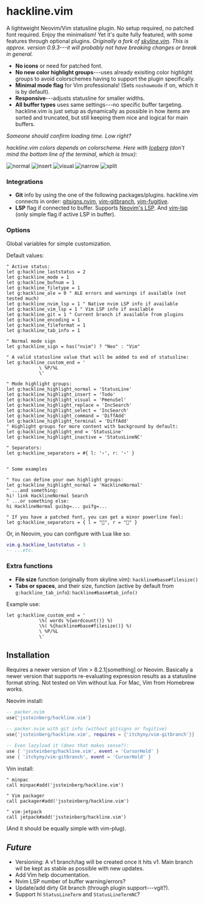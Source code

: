 # hackline.vim

A lightweight Neovim/Vim statusline plugin. No setup required, no patched font required. Enjoy the minimalism! Yet it's quite fully featured, with some features through optional plugins. *Originally a fork of [skyline.vim](https://github.com/ourigen/skyline.vim). This is approx. version 0.9.3---it will probably not have breaking changes or break in general.*

- **No icons** or need for patched font.
- **No new color highlight groups**---uses already exisiting color highlight groups to avoid colorschemes having to support the plugin specifically.
- **Minimal mode flag** for Vim professionals! (Sets `noshowmode` if on, which it is by default).
- **Responsive**---adjusts statusline for smaller widths.
- **All buffer types** uses same settings---no specific buffer targeting. hackline.vim is just setup as dynamically as possible in how items are sorted and truncated, but still keeping them nice and logical for main buffers.

*Someone should confirm loading time. Low right?*

*hackline.vim colors depends on colorscheme. Here with [Iceberg](https://cocopon.github.io/iceberg.vim/) (don't mind the bottom line of the terminal, which is tmux):*

![normal](https://user-images.githubusercontent.com/729055/174136946-1f0cc857-a4cf-46b8-9781-8b8d336b776c.jpg)
![insert](https://user-images.githubusercontent.com/729055/174136970-bca8a857-9bc8-4a38-bf51-1484b626263b.jpg)
![visual](https://user-images.githubusercontent.com/729055/174136979-7599b2ca-67a8-462f-9436-2100ff27087a.jpg)
![narrow](https://user-images.githubusercontent.com/729055/174137072-07b9f0bd-6b95-41ca-b536-5dc6a8ade4a1.jpg)
![split](https://user-images.githubusercontent.com/729055/174137089-ed5f0fde-b41e-49ef-bd98-dd16f9ade287.jpg)

### Integrations

- **Git** info by using the one of the following packages/plugins. hackline.vim connects in order: [gitsigns.nvim](https://github.com/lewis6991/gitsigns.nvim), [vim-gitbranch](https://github.com/itchyny/vim-gitbranch), [vim-fugitive](https://github.com/tpope/vim-fugitive).
- **LSP** flag if connected to buffer. Supports [Neovim's LSP](https://github.com/neovim/nvim-lspconfig).
And [vim-lsp](https://github.com/prabirshrestha/vim-lsp) (only simple flag if active LSP in buffer).
<!--
- **ALE** if active for buffer and the number of errors and warnings.
-->

### Options

Global variables for simple customization.

Default values:

```vim
" Active status:
let g:hackline_laststatus = 2
let g:hackline_mode = 1
let g:hackline_bufnum = 1
let g:hackline_filetype = 1
let g:hackline_ale = 0 " ALE errors and warnings if available (not tested much)
let g:hackline_nvim_lsp = 1 " Native nvim LSP info if available
let g:hackline_vim_lsp = 1 " Vim LSP info if available
let g:hackline_git = 1 " Current branch if available from plugins
let g:hackline_encoding = 1
let g:hackline_fileformat = 1
let g:hackline_tab_info = 1

" Normal mode sign
let g:hackline_sign = has("nvim") ? "Neo" : "Vim"

" A valid statusline value that will be added to end of statusline:
let g:hackline_custom_end = '
			\ %P/%L 
			\'

" Mode highlight groups:
let g:hackline_highlight_normal = 'StatusLine'
let g:hackline_highlight_insert = 'Todo'
let g:hackline_highlight_visual = 'PmenuSel'
let g:hackline_highlight_replace = 'IncSearch'
let g:hackline_highlight_select = 'IncSearch'
let g:hackline_highlight_command = 'DiffAdd'
let g:hackline_highlight_terminal = 'DiffAdd'
" Highlight groups for more content with background by default:
let g:hackline_highlight_end = 'StatusLine'
let g:hackline_highlight_inactive = 'StatusLineNC'

" Separators:
let g:hackline_separators = #{ l: '›', r: '‹' }


" Some examples

" You can define your own highlight groups:
let g:hackline_highlight_normal = 'HacklineNormal'
" ...and something:
hi! link HacklineNormal Search
" ...or something else:
hi HacklineNormal guibg=... guifg=...

" If you have a patched font, you can get a minor powerline feel:
let g:hackline_separators = { l = "", r = "" }
```

Or, in Neovim, you can configure with Lua like so:

```lua
vim.g.hackline_laststatus = 3
-- ...etc.
```

### Extra functions

- **File size** function (originally from skyline.vim): `hackline#base#filesize()`
- **Tabs or spaces**, and their size, function (active by default from `g:hackline_tab_info`): `hackline#base#tab_info()`

Example use:

```vim
let g:hackline_custom_end = '
			\%( words %{wordcount()} %)
			\%( %{hackline#base#filesize()} %)
			\ %P/%L 
			\'
```

## Installation

Requires a newer version of Vim > 8.2.1[something] or Neovim. Basically a newer version that supports re-evaluating expression results as a statusline format string. Not tested on Vim without lua. For Mac, Vim from Homebrew works.

Neovim install:

```lua
-- packer.nvim
use{'jssteinberg/hackline.vim'}
```

```lua
-- packer.nvim with git info (without gitsigns or fugitive)
use{'jssteinberg/hackline.vim', requires = {'itchyny/vim-gitbranch'}}

-- Even lazyload it (does that makes sense?):
use { 'jssteinberg/hackline.vim', event = 'CursorHold' }
use { 'itchyny/vim-gitbranch', event = 'CursorHold' }
```

Vim install:

```vim
" minpac
call minpac#add('jssteinberg/hackline.vim')

" Vim packager
call packager#add('jssteinberg/hackline.vim')

" vim-jetpack
call jetpack#add('jssteinberg/hackline.vim')
```

(And it should be equally simple with vim-plug).

## *Future*

- Versioning: A v1 branch/tag will be created once it hits v1. Main branch wil be kept as stable as possible with new updates.
- Add Vim help documentation.
- Nvim LSP number of buffer warning/errors?
- Update/add dirty Git branch (through plugin support---vgit?).
- Support hi `StatusLineTerm` and `StatusLineTermNC`?
